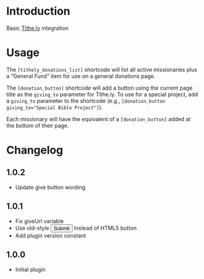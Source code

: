 # Introduction

Basic [Tithe.ly](https://tithe.ly) integration

# Usage

The `[tithely_donations_list]` shortcode will list all active missionaries plus a “General Fund” item for use on a general donations page.

The `[donation_button]` shortcode will add a button using the current page title as the `giving_to` parameter for Tithe.ly. To use for a special project, add a `giving_to` parameter to the shortcode (e.g., `[donation_button giving_to="Special Bible Project"]`).

Each missionary will have the equivalent of a `[donation_button]` added at the bottom of their page.

# Changelog

## 1.0.2
- Update give button wording

## 1.0.1
- Fix giveUrl variable
- Use old-style <input type="submit" /> instead of HTML5 button
- Add plugin version constant

## 1.0.0
- Initial plugin
